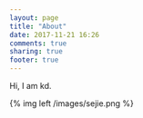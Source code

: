 ```yaml
---
layout: page
title: "About"
date: 2017-11-21 16:26
comments: true
sharing: true
footer: true
---
```


Hi, I am kd.

{% img left /images/sejie.png %}